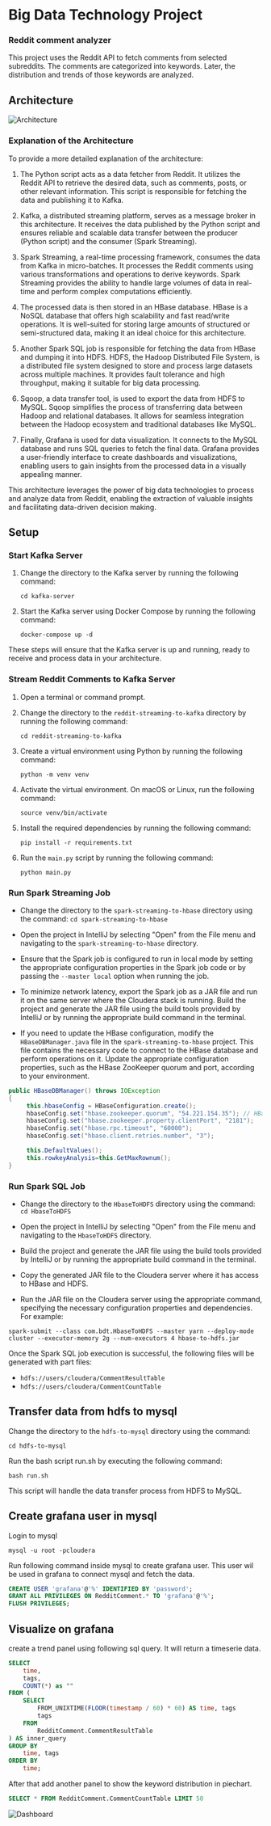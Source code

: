 # Big Data Technology Project

### Reddit comment analyzer

This project uses the Reddit API to fetch comments from selected subreddits. The comments are categorized into keywords. Later, the distribution and trends of those keywords are analyzed.

## Architecture

![Architecture](docs/architecture.jpg)

### Explanation of the Architecture

To provide a more detailed explanation of the architecture:

1. The Python script acts as a data fetcher from Reddit. It utilizes the Reddit API to retrieve the desired data, such as comments, posts, or other relevant information. This script is responsible for fetching the data and publishing it to Kafka.

2. Kafka, a distributed streaming platform, serves as a message broker in this architecture. It receives the data published by the Python script and ensures reliable and scalable data transfer between the producer (Python script) and the consumer (Spark Streaming).

3. Spark Streaming, a real-time processing framework, consumes the data from Kafka in micro-batches. It processes the Reddit comments using various transformations and operations to derive keywords. Spark Streaming provides the ability to handle large volumes of data in real-time and perform complex computations efficiently.

4. The processed data is then stored in an HBase database. HBase is a NoSQL database that offers high scalability and fast read/write operations. It is well-suited for storing large amounts of structured or semi-structured data, making it an ideal choice for this architecture.

5. Another Spark SQL job is responsible for fetching the data from HBase and dumping it into HDFS. HDFS, the Hadoop Distributed File System, is a distributed file system designed to store and process large datasets across multiple machines. It provides fault tolerance and high throughput, making it suitable for big data processing.

6. Sqoop, a data transfer tool, is used to export the data from HDFS to MySQL. Sqoop simplifies the process of transferring data between Hadoop and relational databases. It allows for seamless integration between the Hadoop ecosystem and traditional databases like MySQL.

7. Finally, Grafana is used for data visualization. It connects to the MySQL database and runs SQL queries to fetch the final data. Grafana provides a user-friendly interface to create dashboards and visualizations, enabling users to gain insights from the processed data in a visually appealing manner.

This architecture leverages the power of big data technologies to process and analyze data from Reddit, enabling the extraction of valuable insights and facilitating data-driven decision making.

## Setup

### Start Kafka Server

1. Change the directory to the Kafka server by running the following command:

   ```
   cd kafka-server
   ```

2. Start the Kafka server using Docker Compose by running the following command:
   ```
   docker-compose up -d
   ```

These steps will ensure that the Kafka server is up and running, ready to receive and process data in your architecture.

### Stream Reddit Comments to Kafka Server

1. Open a terminal or command prompt.

2. Change the directory to the `reddit-streaming-to-kafka` directory by running the following command:

   ```
   cd reddit-streaming-to-kafka
   ```

3. Create a virtual environment using Python by running the following command:

   ```
   python -m venv venv
   ```

4. Activate the virtual environment. On macOS or Linux, run the following command:

   ```
   source venv/bin/activate
   ```

5. Install the required dependencies by running the following command:

   ```
   pip install -r requirements.txt
   ```

6. Run the `main.py` script by running the following command:

   ```
   python main.py
   ```

### Run Spark Streaming Job

- Change the directory to the `spark-streaming-to-hbase` directory using the command: `cd spark-streaming-to-hbase`

- Open the project in IntelliJ by selecting "Open" from the File menu and navigating to the `spark-streaming-to-hbase` directory.

- Ensure that the Spark job is configured to run in local mode by setting the appropriate configuration properties in the Spark job code or by passing the `--master local` option when running the job.

- To minimize network latency, export the Spark job as a JAR file and run it on the same server where the Cloudera stack is running. Build the project and generate the JAR file using the build tools provided by IntelliJ or by running the appropriate build command in the terminal.

- If you need to update the HBase configuration, modify the `HBaseDBManager.java` file in the `spark-streaming-to-hbase` project. This file contains the necessary code to connect to the HBase database and perform operations on it. Update the appropriate configuration properties, such as the HBase ZooKeeper quorum and port, according to your environment.

```java
public HBaseDBManager() throws IOException
{
     this.hbaseConfig = HBaseConfiguration.create();
     hbaseConfig.set("hbase.zookeeper.quorum", "54.221.154.35"); // HBase server IP where zookeeper is running
     hbaseConfig.set("hbase.zookeeper.property.clientPort", "2181");
     hbaseConfig.set("hbase.rpc.timeout", "60000");
     hbaseConfig.set("hbase.client.retries.number", "3");

     this.DefaultValues();
     this.rowkeyAnalysis=this.GetMaxRownum();
}
```

### Run Spark SQL Job

- Change the directory to the `HbaseToHDFS` directory using the command: `cd HbaseToHDFS`

- Open the project in IntelliJ by selecting "Open" from the File menu and navigating to the `HbaseToHDFS` directory.

- Build the project and generate the JAR file using the build tools provided by IntelliJ or by running the appropriate build command in the terminal.

- Copy the generated JAR file to the Cloudera server where it has access to HBase and HDFS.

- Run the JAR file on the Cloudera server using the appropriate command, specifying the necessary configuration properties and dependencies. For example:

```shell
spark-submit --class com.bdt.HbaseToHDFS --master yarn --deploy-mode cluster --executor-memory 2g --num-executors 4 hbase-to-hdfs.jar
```

Once the Spark SQL job execution is successful, the following files will be generated with part files:

- `hdfs://users/cloudera/CommentResultTable`
- `hdfs://users/cloudera/CommentCountTable`

## Transfer data from hdfs to mysql

Change the directory to the `hdfs-to-mysql` directory using the command:

```shell
cd hdfs-to-mysql
```

Run the bash script run.sh by executing the following command:

```shell
bash run.sh
```

This script will handle the data transfer process from HDFS to MySQL.

## Create grafana user in mysql

Login to mysql

```shell
mysql -u root -pcloudera
```

Run following command inside mysql to create grafana user. This user wil be used in grafana to connect mysql and fetch the data.

```sql
CREATE USER 'grafana'@'%' IDENTIFIED BY 'password';
GRANT ALL PRIVILEGES ON RedditComment.* TO 'grafana'@'%';
FLUSH PRIVILEGES;
```

## Visualize on grafana

create a trend panel using following sql query. It will return a timeserie data.

```sql
SELECT
    time,
    tags,
    COUNT(*) as ""
FROM (
    SELECT
        FROM_UNIXTIME(FLOOR(timestamp / 60) * 60) AS time, tags
        tags
    FROM
        RedditComment.CommentResultTable
) AS inner_query
GROUP BY
    time, tags
ORDER BY
    time;

```

After that add another panel to show the keyword distribution in piechart.

```sql
SELECT * FROM RedditComment.CommentCountTable LIMIT 50
```

![Dashboard](docs/grafana.png)
